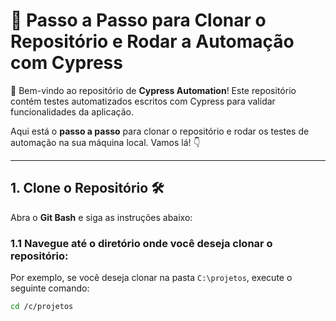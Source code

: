 # 🚀 Passo a Passo para Clonar o Repositório e Rodar a Automação com Cypress

🎉 Bem-vindo ao repositório de **Cypress Automation**! Este repositório contém testes automatizados escritos com Cypress para validar funcionalidades da aplicação.

Aqui está o **passo a passo** para clonar o repositório e rodar os testes de automação na sua máquina local. Vamos lá! 👇

---

## 1. Clone o Repositório 🛠️

Abra o **Git Bash** e siga as instruções abaixo:

### 1.1 Navegue até o diretório onde você deseja clonar o repositório:
Por exemplo, se você deseja clonar na pasta `C:\projetos`, execute o seguinte comando:

```bash
cd /c/projetos
